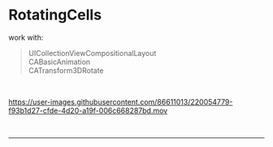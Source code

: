 # RotatingCells

work with:
> UICollectionViewCompositionalLayout<br />
> CABasicAnimation<br />
> CATransform3DRotate<br />
 
 <br />
  
https://user-images.githubusercontent.com/86611013/220054779-f93b1d27-cfde-4d20-a19f-006c668287bd.mov

<br />

---
